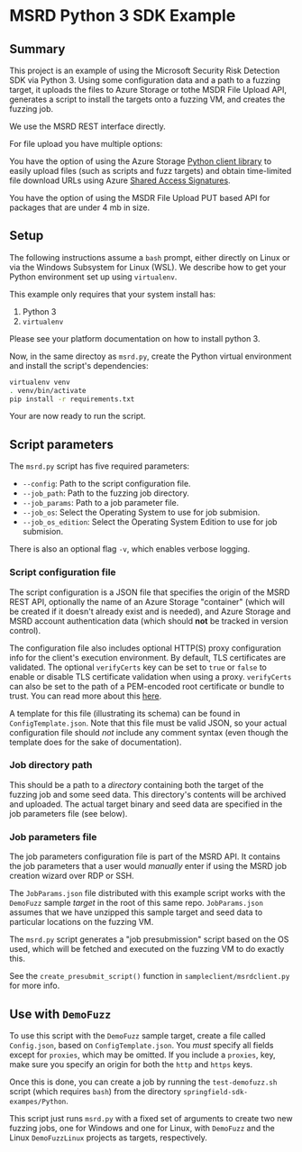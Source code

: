 # MSRD Python 3 SDK Example

## Summary

This project is an example of using the Microsoft Security Risk Detection SDK
via Python 3. Using some configuration data and a path to a fuzzing target, it
uploads the files to Azure Storage or tothe MSDR File Upload API, generates a
script to install the targets onto a fuzzing VM, and creates the fuzzing job.

We use the MSRD REST interface directly.

For file upload you have multiple options:

You have the option of using the Azure Storage [Python client
library][1] to easily upload files (such as scripts and fuzz targets) and
obtain time-limited file download URLs using Azure [Shared Access Signatures][2].

You have the option of using the MSDR File Upload PUT based API for packages
that are under 4 mb in size.

[1]: https://azure-storage.readthedocs.io/
[2]: https://docs.microsoft.com/en-us/azure/storage/common/storage-dotnet-shared-access-signature-part-1

## Setup

The following instructions assume a `bash` prompt, either directly on Linux or
via the Windows Subsystem for Linux (WSL). We describe how to get your Python
environment set up using `virtualenv`.

This example only requires that your system install has:

1. Python 3
2. `virtualenv`

Please see your platform documentation on how to install python 3.

Now, in the same directoy as `msrd.py`, create the Python virtual environment
and install the script's dependencies:

```sh
virtualenv venv
. venv/bin/activate
pip install -r requirements.txt
```

Your are now ready to run the script.

## Script parameters

The `msrd.py` script has five required parameters:

- `--config`: Path to the script configuration file.
- `--job_path`: Path to the fuzzing job directory.
- `--job_params`: Path to a job parameter file.
- `--job_os`: Select the Operating System to use for job submision.
- `--job_os_edition`: Select the Operating System Edition to use for job submision.

There is also an optional flag `-v`, which enables verbose logging.

### Script configuration file

The script configuration is a JSON file that specifies the origin of the MSRD
REST API, optionally the name of an Azure Storage "container" (which will be
created if it doesn't already exist and is needed), and Azure Storage and MSRD account authentication data (which should **not** be tracked in version control).

The configuration file also includes optional HTTP(S) proxy configuration info
for the client's execution environment. By default, TLS certificates are
validated. The optional `verifyCerts` key can be set to `true` or `false` to
enable or disable TLS certificate validation when using a proxy. `verifyCerts`
can also be set to the path of a PEM-encoded root certificate or bundle to
trust. You can read more about this
[here](http://docs.python-requests.org/en/latest/user/advanced/#ssl-cert-verification).

A template for this file (illustrating its schema) can be found in
`ConfigTemplate.json`. Note that this file must be valid JSON, so your actual
configuration file should _not_ include any comment syntax (even though the
template does for the sake of documentation).

### Job directory path

This should be a path to a _directory_ containing both the target of the fuzzing
job and some seed data. This directory's contents will be archived and uploaded.
The actual target binary and seed data are specified in the job parameters
file (see below).

### Job parameters file

The job parameters configuration file is part of the MSRD API. It contains the
job parameters that a user would _manually_ enter if using the MSRD job creation
wizard over RDP or SSH.

The `JobParams.json` file distributed with this example script works with the
`DemoFuzz` sample _target_ in the root of this same repo. `JobParams.json`
assumes that we have unzipped this sample target and seed data to particular
locations on the fuzzing VM.

The `msrd.py` script generates a "job presubmission" script based on the OS
used, which will be fetched and executed on the fuzzing VM to do exactly this.

See the `create_presubmit_script()` function in `sampleclient/msrdclient.py`
for more info.

## Use with `DemoFuzz`

To use this script with the `DemoFuzz` sample target, create a file called
`Config.json`, based on `ConfigTemplate.json`. You _must_ specify all fields
except for `proxies`, which may be omitted. If you include a `proxies`, key,
make sure you specify an origin for both the `http` and `https` keys.

Once this is done, you can create a job by running the `test-demofuzz.sh` script
(which requires `bash`) from the directory `springfield-sdk-exampes/Python`.

This script just runs `msrd.py` with a fixed set of arguments to create two new
fuzzing jobs, one for Windows and one for Linux, with `DemoFuzz` and the Linux
`DemoFuzzLinux` projects as targets, respectively.
